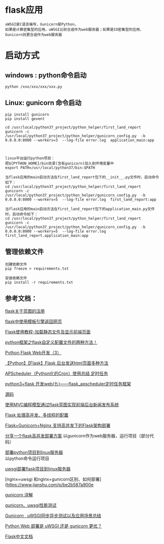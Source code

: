 # flask应用

    

    uWSGI是C语言编写，Gunicorn是Python，
    如果是计算密集型的应用，uWSGI比较合适作为web服务器；如果是IO密集型的应用，Gunicorn则更合适作为web服务器

# 启动方式
## windows : python命令启动
    python /xxx/xxx/xxx/xxx.py
    
## Linux: gunicorn 命令启动
    pip install gunicorn
    pip install gevent
    
    cd /usr/local/python37_project/python_helper/first_land_report
    gunicorn -c /usr/local/python37_project/python_helper/gunicorn_config.py  -b 0.0.0.0:8000 --workers=3  --log-file error.log  application_main:app



    linux平台运行python项目：
    把${PYTHON_HOME}/bin目录(含有gunicorn)加入到环境变量中
    export PATH=/usr/local/python37/bin:$PATH
    
    当flask应用的main启动方法在first_land_report包下的__init__.py文件时，启动命令如下：
    cd /usr/local/python37_project/python_helper/first_land_report
    gunicorn -c /usr/local/python37_project/python_helper/gunicorn_config.py  -b 0.0.0.0:8000 --workers=5  --log-file error.log  first_land_report:app
    
    当flask应用的main启动方法在first_land_report包下的application_main.py文件时，启动命令如下：
    cd /usr/local/python37_project/python_helper/first_land_report
    gunicorn -c /usr/local/python37_project/python_helper/gunicorn_config.py  -b 0.0.0.0:8000 --workers=5  --log-file error.log  first_land_report.application_main:app


   
    
## 管理依赖文件
    创建依赖文件
    pip freeze > requirements.txt
    
    安装依赖文件
    pip install -r requirements.txt    
    
    
    
    
## 参考文档：
[flask关于蓝图的注册](https://www.jianshu.com/p/36e6af60c9e5)

[flask中使用模板引擎返回网页](https://blog.csdn.net/longting_/article/details/80629153)

[Flask使用教程-加载静态文件及显示前端页面](https://blog.csdn.net/qq_37561761/article/details/79329180)

[python框架之flask自定义配置文件的两种方法！](https://blog.csdn.net/weixin_43343144/article/details/86572314)

[Python Flask Web开发（3）]( https://blog.csdn.net/langkew/article/details/51594880)

[【Python】【Flask】Flask 后台发送html页面多种方法   ](https://www.cnblogs.com/mqxs/p/7904960.html)
    
[APScheduler（Python化的Cron）使用总结 定时任务](  https://www.cnblogs.com/zhaoyingjie/p/9664081.html)

[python3+flask 开发web(九)——flask_apscheduler定时任务框架]( 原文地址:https://blog.csdn.net/weixin_39430584/article/details/83509237 )

[源码]( https://github.com/viniciuschiele/flask-apscheduler)
         
[使用MVC编程模型通过flask蓝图实现前端后台新闻发布系统](  http://www.manongjc.com/detail/7-ypubaihttzmbweo.html)

[Flask 处理高并发、多线程的配置](https://www.jianshu.com/p/79489cfc6fb9)

[Flask+Gunicorn+Nginx 支持高并发下的Flask架构部署](https://blog.csdn.net/carolcoral/article/details/89399254)

[分享一个flask高并发部署方案](https://blog.csdn.net/zmy941110/article/details/89639883)
以gunicorn作为web服务器，运行项目（部分代码）

[部署python项目到linux服务器 ](https://www.lanshiqin.com/d8d0505b/)    
以python命令运行项目    

[uwsgi部署flask项目到linux服务器](https://blog.51cto.com/12482328/2087117) 

[nginx+uwsgi 和nginx+gunicorn区别、如何部署](https://www.jianshu.com/p/be2b587a900e

[gunicorn 详解](https://www.jianshu.com/p/69e75fc3e08e)


[gunicorn、uwsgi性能测试](https://blog.csdn.net/weixin_34112030/article/details/92911057)

[Gunicorn , uWSGI同步异步测试以及应用场景总结](https://blog.csdn.net/orangleliu/article/details/49275687)

[Python Web 部署是 uWSGI 还是 gunicorn 更优？](https://hacpai.com/article/1458191908235)

[Flask中文文档](http://docs.jinkan.org/docs/flask/)